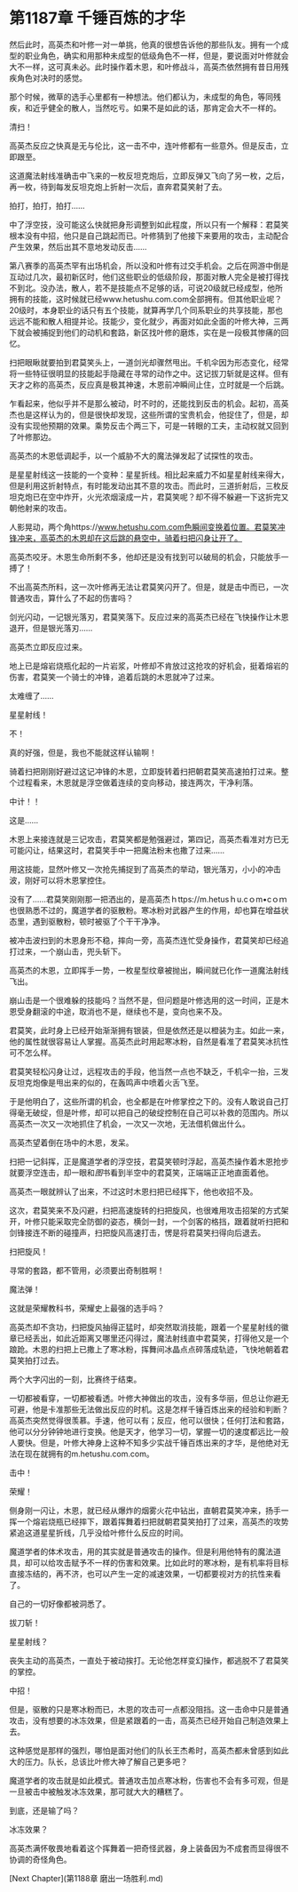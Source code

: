 # 第1187章 千锤百炼的才华

然后此时，高英杰和叶修一对一单挑，他真的很想告诉他的那些队友。拥有一个成型的职业角色，确实和用那种未成型的低级角色不一样，但是，要说面对叶修就会大不一样，这可真未必。此时操作着木恩，和叶修战斗，高英杰依然拥有昔日用残疾角色对决时的感觉。

那个时候，微草的选手心里都有一种想法。他们都认为，未成型的角色，等同残疾，和近乎健全的散人，当然吃亏。如果不是如此的话，那肯定会大不一样的。

清扫！

高英杰反应之快真是无与伦比，这一击不中，连叶修都有一些意外。但是反击，立即跟至。

这道魔法射线准确击中飞来的一枚反坦克炮后，立即反弹又飞向了另一枚，之后，再一枚，待到每发反坦克炮上折射一次后，直奔君莫笑射了去。

拍打，拍打，拍打……

中了浮空技，没可能这么快就把身形调整到如此程度，所以只有一个解释：君莫笑根本没有中招，他只是自己跳起而已。叶修猜到了他接下来要用的攻击，主动配合产生效果，然后出其不意地发动反击……

第八赛季的高英杰罕有出场机会，所以没和叶修有过交手机会。之后在网游中倒是互动过几次，最初新区时，他们这些职业的低级阶段，那面对散人完全是被打得找不到北。没办法，散人，若不是技能点不足够的话，可说20级就已经成型，他所拥有的技能，这时候就已经www.hetushu.com.com全部拥有。但其他职业呢？20级时，本身职业的话只有五个技能，就算再学几个同系职业的共享技能，那也远远不能和散人相提并论。技能少，变化就少，再面对如此全面的叶修大神，三两下就会被捕捉到他们的动机和套路，新区找叶修的磨炼，实在是一段极其惨痛的回忆。

扫把眼瞅就要拍到君莫笑头上，一道剑光却骤然甩出。千机伞因为形态变化，经常将一些特征很明显的技能起手隐藏在寻常的动作之中。这记拔刀斩就是这样。但有天才之称的高英杰，反应真是极其神速，木恩前冲瞬间止住，立时就是一个后跳。

乍看起来，他似乎并不是那么被动，时不时的，还能找到反击的机会。起初，高英杰也是这样认为的，但是很快却发现，这些所谓的宝贵机会，他捉住了，但是，却没有实现他预期的效果。乘势反击个两三下，可是一转眼的工夫，主动权就又回到了叶修那边。

高英杰的木恩低调起手，以一个威胁不大的魔法弹发起了试探性的攻击。

是星星射线这一技能的一个变种：星星折线。相比起来威力不如星星射线来得大，但是利用这折射特点，有时能发动出其不意的攻击。而此时，三道折射后，三枚反坦克炮已在空中炸开，火光浓烟滚成一片，君莫笑呢？却不得不躲避一下这折完又朝他射来的攻击。

人影晃动，两个角https://www.hetushu.com.com色瞬间变换着位置。君莫笑冲锋冲来，高英杰的木恩却在这后跳的悬空中，骑着扫把闪身让开了。

高英杰咬牙。木恩生命所剩不多，他却还是没有找到可以破局的机会，只能放手一搏了！

不出高英杰所料，这一次叶修再无法让君莫笑闪开了。但是，就是击中而已，一次普通攻击，算什么了不起的伤害吗？

剑光闪动，一记银光落刃，君莫笑落下。反应过来的高英杰已经在飞快操作让木恩退开，但是银光落刃……

高英杰立即反应过来。

地上已是熔岩烧瓶化起的一片岩浆，叶修却不肯放过这抢攻的好机会，挺着熔岩的伤害，君莫笑一个骑士的冲锋，追着后跳的木恩就冲了过来。

太难缠了……

星星射线！

不！

真的好强，但是，我也不能就这样认输啊！

骑着扫把刚刚好避过这记冲锋的木恩，立即旋转着扫把朝君莫笑高速拍打过来。整个过程看来，木恩就是浮空做着连续的变向移动，接连两次，干净利落。

中计！！

这是……

木恩上来接连就是三记攻击，君莫笑都是勉强避过，第四记，高英杰看准对方已无可能闪让，结果这时，君莫笑手中一把魔法粉末也撒了过来……

用这技能，显然叶修又一次抢先捕捉到了高英杰的举动，银光落刃，小小的冲击波，刚好可以将木恩掌控住。

没有了……君莫笑刚刚那一把洒出的，是高英杰ｈttps://m.hetusｈu.cｏm•cｏｍ也很熟悉不过的，魔道学者的驱散粉。寒冰粉对武器产生的作用，却也算在增益状态里，遇到驱散粉，顿时被驱了个干干净净。

被冲击波扫到的木恩身形不稳，摔向一旁，高英杰连忙受身操作，君莫笑却已经追打过来，一个崩山击，兜头斩下。

高英杰的木恩，立即挥手一势，一枚星型纹章被抛出，瞬间就已化作一道魔法射线飞出。

崩山击是一个很难躲的技能吗？当然不是，但问题是叶修选用的这一时间，正是木恩受身翻滚的中途，取消也不是，继续也不是，变向也来不及。

君莫笑，此时身上已经开始渐渐拥有银装，但是依然还是以橙装为主。如此一来，他的属性就很容易让人掌握。高英杰此时用起寒冰粉，自然是看准了君莫笑冰抗性可不怎么样。

君莫笑轻松闪身让过，远程攻击的手段，他当然一点也不缺乏，千机伞一抬，三发反坦克炮像是甩出来的似的，在轰鸣声中喷着火舌飞至。

于是他明白了，这些所谓的机会，也全都是在叶修掌控之下的。没有人敢说自己打得毫无破绽，但是叶修，却可以把自己的破绽控制在自己可以补救的范围内。所以高英杰一次又一次地抓住了机会，一次又一次地，无法借机做出什么。

高英杰望着倒在场中的木恩，发呆。

扫把一记斜挥，正是魔道学者的浮空技，君莫笑顿时浮起，高英杰操作着木恩抢步就要浮空连击，却一眼和*图*书看到半空中的君莫笑，正端端正正地直面着他。

高英杰一眼就辨认了出来，不过这时木恩扫把已经挥下，他也收招不及。

这次，君莫笑来不及闪避，扫把高速旋转的扫把旋风，也很难用攻击招架的方式架开，叶修只能采取完全防御的姿态，横剑一封，一个剑客的格挡，跟着就听扫把和剑锋接连不断的碰撞声，扫把旋风高速打击，愣是将君莫笑扫得向后退去。

扫把旋风！

寻常的套路，都不管用，必须要出奇制胜啊！

魔法弹！

这就是荣耀教科书，荣耀史上最强的选手吗？

高英杰却不贪功，扫把旋风抽得正猛时，却突然取消技能，跟着一个星星射线的徽章已经丢出，如此近距离又哪里还闪得过，魔法射线直中君莫笑，打得他又是一个踉跄。木恩的扫把上已撒上了寒冰粉，挥舞间冰晶点点碎落成轨迹，飞快地朝着君莫笑拍打过去。

两个大字闪出的一刻，比赛终于结束。

一切都被看穿，一切都被看透。叶修大神做出的攻击，没有多华丽，但总让你避无可避，他是卡准那些无法做出反应的时机。这是怎样千锤百炼出来的经验和判断？高英杰突然觉得很羡慕。手速，他可以有；反应，他可以很快；任何打法和套路，他可以分分钟钟地进行变换。他是天才，他学习一切，掌握一切的速度都远比一般人要快。但是，叶修大神身上这种不知多少实战千锤百炼出来的才华，是他绝对无法在现在就拥有的m.hetushu.com.com。

击中！

荣耀！

侧身刚一闪让，木恩，就已经从爆炸的烟雾火花中钻出，直朝君莫笑冲来，扬手一挥一个熔岩烧瓶已经摔下，跟着挥舞着扫把就朝君莫笑拍打了过来，高英杰的攻势紧追这道星星折线，几乎没给叶修什么反应的时间。

魔道学者的体术攻击，用的其实就是普通攻击的操作。但是利用他特有的魔法道具，却可以给攻击赋予不一样的伤害和效果。比如此时的寒冰粉，是有机率将目标直接冻结的，再不济，也可以产生一定的减速效果，一切都要视对方的抗性来看了。

自己的一切好像都被洞悉了。

拔刀斩！

星星射线？

丧失主动的高英杰，一直处于被动挨打。无论他怎样变幻操作，都逃脱不了君莫笑的掌控。

中招！

但是，驱散的只是寒冰粉而已，木恩的攻击可一点都没阻挡。这一击命中只是普通攻击，没有想要的冰冻效果，但是紧跟着的一击，高英杰已经开始自己制造效果上去。

这种感觉是那样的强烈，哪怕是面对他们的队长王杰希时，高英杰都未曾感到如此大的压力。队长，总该比叶修大神了解自己更多吧？

魔道学者的攻击就是如此模式。普通攻击加点寒冰粉，伤害也不会有多可观，但是一旦被击中被触发冰冻效果，那可就大大的糟糕了。

到底，还是输了吗？

冰冻效果？

高英杰满怀敬畏地看着这个挥舞着一把奇怪武器，身上装备因为不成套而显得很不协调的奇怪角色。



[Next Chapter](第1188章 磨出一场胜利.md)